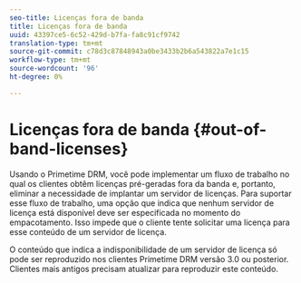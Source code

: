```yaml
---
seo-title: Licenças fora de banda
title: Licenças fora de banda
uuid: 43397ce5-6c52-429d-b7fa-fa8c91cf9742
translation-type: tm+mt
source-git-commit: c78d3c87848943a0be3433b2b6a543822a7e1c15
workflow-type: tm+mt
source-wordcount: '96'
ht-degree: 0%

---
```



# Licenças fora de banda {#out-of-band-licenses}

Usando o Primetime DRM, você pode implementar um fluxo de trabalho no qual os clientes obtêm licenças pré-geradas fora da banda e, portanto, eliminar a necessidade de implantar um servidor de licenças. Para suportar esse fluxo de trabalho, uma opção que indica que nenhum servidor de licença está disponível deve ser especificada no momento do empacotamento. Isso impede que o cliente tente solicitar uma licença para esse conteúdo de um servidor de licença.

O conteúdo que indica a indisponibilidade de um servidor de licença só pode ser reproduzido nos clientes Primetime DRM versão 3.0 ou posterior. Clientes mais antigos precisam atualizar para reproduzir este conteúdo.
